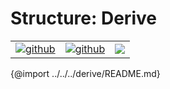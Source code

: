 # Structure: Derive

| | | |
|-|-|-|
[![github](https://img.shields.io/badge/github-source-blue.svg)](https://github.com/iotaledger/stronghold.rs/tree/dev/derive) | [![github](https://img.shields.io/badge/rust-docs-green.svg)](https://docs.rs/stronghold-p2p)| [![](https://img.shields.io/crates/v/stronghold-derive.svg)](https://crates.io/crates/stronghold-derive)

{@import ../../../derive/README.md}